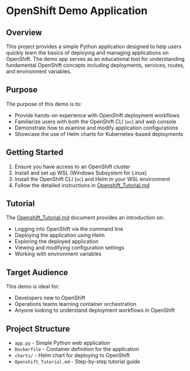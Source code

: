# OpenShift Demo Application

## Overview

This project provides a simple Python application designed to help users quickly learn the basics of deploying and managing applications on OpenShift. The demo app serves as an educational tool for understanding fundamental OpenShift concepts including deployments, services, routes, and environment variables.

## Purpose

The purpose of this demo is to:

- Provide hands-on experience with OpenShift deployment workflows
- Familiarize users with both the OpenShift CLI (`oc`) and web console
- Demonstrate how to examine and modify application configurations
- Showcase the use of Helm charts for Kubernetes-based deployments

## Getting Started

1. Ensure you have access to an OpenShift cluster
2. Install and set up WSL (Windows Subsystem for Linux)
3. Install the OpenShift CLI (`oc`) and Helm in your WSL environment
4. Follow the detailed instructions in [Openshift_Tutorial.md](./Openshift_Tutorial.md)

## Tutorial

The [Openshift_Tutorial.md](./Openshift_Tutorial.md) document provides an introduction on:

- Logging into OpenShift via the command line
- Deploying the application using Helm
- Exploring the deployed application
- Viewing and modifying configuration settings
- Working with environment variables

## Target Audience

This demo is ideal for:
- Developers new to OpenShift
- Operations teams learning container orchestration
- Anyone looking to understand deployment workflows in OpenShift

## Project Structure

- `app.py` - Simple Python web application
- `Dockerfile` - Container definition for the application
- `charts/` - Helm chart for deploying to OpenShift
- `Openshift_Tutorial.md` - Step-by-step tutorial guide